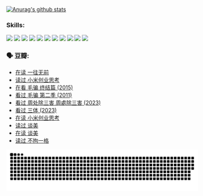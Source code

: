 
[![Anurag's github stats](https://github-readme-stats.vercel.app/api?username=w940853815)](https://github.com/anuraghazra/github-readme-stats)

### Skills:

<code><img height="32" src="https://cdn.jsdelivr.net/npm/simple-icons@v5/icons/python.svg"></code>
<code><img height="32" src="https://cdn.jsdelivr.net/npm/simple-icons@v5/icons/javascript.svg"></code>
<code><img height="32" src="https://cdn.jsdelivr.net/npm/simple-icons@v5/icons/django.svg"></code>
<code><img height="32" src="https://cdn.jsdelivr.net/npm/simple-icons@v5/icons/flask.svg"></code>
<code><img height="32" src="https://cdn.jsdelivr.net/npm/simple-icons@v5/icons/vuetify.svg"></code>
<code><img height="32" src="https://cdn.jsdelivr.net/npm/simple-icons@v5/icons/git.svg"></code>
<code><img height="32" src="https://cdn.jsdelivr.net/npm/simple-icons@v5/icons/docker.svg"></code>
<code><img height="32" src="https://cdn.jsdelivr.net/npm/simple-icons@v5/icons/postgresql.svg"></code>
<code><img height="32" src="https://cdn.jsdelivr.net/npm/simple-icons@v5/icons/elasticsearch.svg"></code>
<code><img height="32" src="https://cdn.jsdelivr.net/npm/simple-icons@v5/icons/macos.svg"></code>
<code><img height="32" src="https://cdn.jsdelivr.net/npm/simple-icons@v5/icons/linux.svg"></code>

### 🗣 豆瓣:

<!-- DOUBAN-ACTIVITIES:START -->
- [在读 一往无前](https://www.douban.com/people/136069238/status/4590507310/?_i=14530456)
- [读过 小米创业思考](https://www.douban.com/people/136069238/status/4590506983/?_i=14530456)
- [在看 毛骗 终结篇‎ (2015)](https://www.douban.com/people/136069238/status/4581971924/?_i=14530456)
- [看过 毛骗 第二季‎ (2011)](https://www.douban.com/people/136069238/status/4581971810/?_i=14530456)
- [看过 周处除三害 周處除三害‎ (2023)](https://www.douban.com/people/136069238/status/4575646701/?_i=14530456)
- [看过 三体‎ (2023)](https://www.douban.com/people/136069238/status/4574263039/?_i=14530456)
- [在读 小米创业思考](https://www.douban.com/people/136069238/status/4572047905/?_i=14530456)
- [读过 谈美](https://www.douban.com/people/136069238/status/4572047629/?_i=14530456)
- [在读 谈美](https://www.douban.com/people/136069238/status/4560861771/?_i=14530456)
- [读过 不拘一格](https://www.douban.com/people/136069238/status/4560861445/?_i=14530456)
<!-- DOUBAN-ACTIVITIES:END -->


![Snake animation](https://raw.githubusercontent.com/w940853815/w940853815/output/github-contribution-grid-snake.svg)

<!--
**w940853815/w940853815** is a ✨ _special_ ✨ repository because its `README.md` (this file) appears on your GitHub profile.

Here are some ideas to get you started:

- 🔭 I’m currently working on ...
- 🌱 I’m currently learning ...
- 👯 I’m looking to collaborate on ...
- 🤔 I’m looking for help with ...
- 💬 Ask me about ...
- 📫 How to reach me: ...
- 😄 Pronouns: ...
- ⚡ Fun fact: ...
-->

